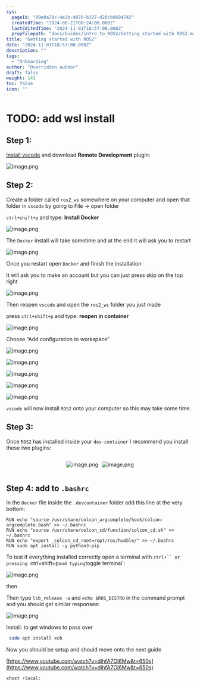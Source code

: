 ```yaml
---
sys:
  pageId: "89e0a78c-4e2b-4070-b327-d28cb0694742"
  createdTime: "2024-08-21T00:24:00.000Z"
  lastEditedTime: "2024-11-01T18:57:00.000Z"
  propFilepath: "docs/Guides/intro_to_ROS2/Getting started with ROS2.md"
title: "Getting started with ROS2"
date: "2024-11-01T18:57:00.000Z"
description: ""
tags:
  - "Onboarding"
author: "Overridden author"
draft: false
weight: 141
toc: false
icon: ""
---
```


# TODO: add wsl install

## Step 1:

[Install vscode](https://code.visualstudio.com/download) and download **Remote Development** plugin:

![image.png](https://prod-files-secure.s3.us-west-2.amazonaws.com/d518164a-d88e-44d1-a4ee-3adb3bd8bce0/efb52993-1881-4a40-b95e-6f020334f022/image.png?X-Amz-Algorithm=AWS4-HMAC-SHA256&X-Amz-Content-Sha256=UNSIGNED-PAYLOAD&X-Amz-Credential=ASIAZI2LB4667U333VDC%2F20250210%2Fus-west-2%2Fs3%2Faws4_request&X-Amz-Date=20250210T210719Z&X-Amz-Expires=3600&X-Amz-Security-Token=IQoJb3JpZ2luX2VjEK3%2F%2F%2F%2F%2F%2F%2F%2F%2F%2FwEaCXVzLXdlc3QtMiJHMEUCIQDDxmwyRxCfHjyuYGa6s5qmw2cTpF5K5qXt4sjb9%2B2l5wIgD06f8LqAvE%2Blg23MfoYkfskGxzqiJflBJC74dPzVVk4qiAQIxv%2F%2F%2F%2F%2F%2F%2F%2F%2F%2FARAAGgw2Mzc0MjMxODM4MDUiDJhqo0YdFppzCiAqGircA608XatpYIBO1jwu%2Fkrc79EaBk5JNm%2Bw4SvWF3XC9LRugw6r8BBIkpZ8xrHGrvqHpDigvSd2bdPgDRUoSkhpVSWWAGeCdSm0IXt%2Fzsl0nUKyLh8B0Ebl19DTNNSu6Egg0GYOkmOVE8MinWAcyo%2BXfQ2xVN38lXmbooSGuUYKNvsQZt%2FwkwoMfsdkHB1ixd2h3LWyCsMUplx19pNKbCyuMYBNuVCg6J%2FPX8%2FV9nHR0N0PhRikZ13EaJVQGKEV77Kjes6UA3zcCyGzjCG6qYt84ut4002auxM1bNAKWV5OBvjFBIJUCnG3d%2FWGM%2FCzYLElxgZXpd4uOsMiqHf9hwiaz9OtIRpbogrv%2Bq1SqHXVs9JykQbCnapt7YCiYk4bKe6cKQ5M4fRzfuoL2M5O7Pwzahce2ShWZhTp%2FBMw%2BxdYyEa8Mq9Ylt2FFRgIcOh%2BWX9FC57cEdob8QC1cRlPAW4yqxH8IKqTL9vWDIzi4OVNanoD37j2Y%2BvQ3HGw4OISo4z3lYJCA4tHDn2XS6u3K1JINvQiMSiXAJDAg%2FLlgYy9DWPyIyQV9Pl7vCy8XMqZ4l%2FobaM5pc%2FkEXA4Y612bDXzC44b1Ip%2FyNj49%2FCXIYF0nj37WufRFYV%2FVYwZ5quyMJ%2FNqb0GOqUBKuFK%2BVXxBteu3p7dK3HIDcUH7eOpNPj8m0HF%2BtSEuZVNMxetiPG1oY4bUz4yO20IQyZqNycP5iWSZd8hFKweX%2FqgNwJLu7iX2m043nKlXOg%2BubAX49DXPV79mnsQ%2FxwVM%2BamJFvpxurph%2Fuf6UuFmSaPZ%2FFcQIkGujPE110UjNjPe3qq5WYeNs8sHh0QuM%2FPxjmGqYdRo8pRV2XMWkKulTFIPAun&X-Amz-Signature=9184ec828378bc75b8ee9aca5a7172b09397fa9755743d13abdb309192937b54&X-Amz-SignedHeaders=host&x-id=GetObject)

## Step 2:

Create a folder called `ros2_ws` somewhere on your computer and open that folder in `vscode` by going to File → open folder 

`ctrl+shift+p` and type: **Install Docker**

![image.png](https://prod-files-secure.s3.us-west-2.amazonaws.com/d518164a-d88e-44d1-a4ee-3adb3bd8bce0/2269dc0e-1cd5-47ff-bceb-c04ad9b2eab0/image.png?X-Amz-Algorithm=AWS4-HMAC-SHA256&X-Amz-Content-Sha256=UNSIGNED-PAYLOAD&X-Amz-Credential=ASIAZI2LB4667U333VDC%2F20250210%2Fus-west-2%2Fs3%2Faws4_request&X-Amz-Date=20250210T210719Z&X-Amz-Expires=3600&X-Amz-Security-Token=IQoJb3JpZ2luX2VjEK3%2F%2F%2F%2F%2F%2F%2F%2F%2F%2FwEaCXVzLXdlc3QtMiJHMEUCIQDDxmwyRxCfHjyuYGa6s5qmw2cTpF5K5qXt4sjb9%2B2l5wIgD06f8LqAvE%2Blg23MfoYkfskGxzqiJflBJC74dPzVVk4qiAQIxv%2F%2F%2F%2F%2F%2F%2F%2F%2F%2FARAAGgw2Mzc0MjMxODM4MDUiDJhqo0YdFppzCiAqGircA608XatpYIBO1jwu%2Fkrc79EaBk5JNm%2Bw4SvWF3XC9LRugw6r8BBIkpZ8xrHGrvqHpDigvSd2bdPgDRUoSkhpVSWWAGeCdSm0IXt%2Fzsl0nUKyLh8B0Ebl19DTNNSu6Egg0GYOkmOVE8MinWAcyo%2BXfQ2xVN38lXmbooSGuUYKNvsQZt%2FwkwoMfsdkHB1ixd2h3LWyCsMUplx19pNKbCyuMYBNuVCg6J%2FPX8%2FV9nHR0N0PhRikZ13EaJVQGKEV77Kjes6UA3zcCyGzjCG6qYt84ut4002auxM1bNAKWV5OBvjFBIJUCnG3d%2FWGM%2FCzYLElxgZXpd4uOsMiqHf9hwiaz9OtIRpbogrv%2Bq1SqHXVs9JykQbCnapt7YCiYk4bKe6cKQ5M4fRzfuoL2M5O7Pwzahce2ShWZhTp%2FBMw%2BxdYyEa8Mq9Ylt2FFRgIcOh%2BWX9FC57cEdob8QC1cRlPAW4yqxH8IKqTL9vWDIzi4OVNanoD37j2Y%2BvQ3HGw4OISo4z3lYJCA4tHDn2XS6u3K1JINvQiMSiXAJDAg%2FLlgYy9DWPyIyQV9Pl7vCy8XMqZ4l%2FobaM5pc%2FkEXA4Y612bDXzC44b1Ip%2FyNj49%2FCXIYF0nj37WufRFYV%2FVYwZ5quyMJ%2FNqb0GOqUBKuFK%2BVXxBteu3p7dK3HIDcUH7eOpNPj8m0HF%2BtSEuZVNMxetiPG1oY4bUz4yO20IQyZqNycP5iWSZd8hFKweX%2FqgNwJLu7iX2m043nKlXOg%2BubAX49DXPV79mnsQ%2FxwVM%2BamJFvpxurph%2Fuf6UuFmSaPZ%2FFcQIkGujPE110UjNjPe3qq5WYeNs8sHh0QuM%2FPxjmGqYdRo8pRV2XMWkKulTFIPAun&X-Amz-Signature=3b2146f4d95ff3c2fee95998f951eb46afb1684c26781cf697289af159786bb9&X-Amz-SignedHeaders=host&x-id=GetObject)

The `Docker` install will take sometime and at the end it will ask you to restart

![image.png](https://prod-files-secure.s3.us-west-2.amazonaws.com/d518164a-d88e-44d1-a4ee-3adb3bd8bce0/ed233f78-be33-4b1f-b89c-9c346c0e961e/image.png?X-Amz-Algorithm=AWS4-HMAC-SHA256&X-Amz-Content-Sha256=UNSIGNED-PAYLOAD&X-Amz-Credential=ASIAZI2LB4667U333VDC%2F20250210%2Fus-west-2%2Fs3%2Faws4_request&X-Amz-Date=20250210T210719Z&X-Amz-Expires=3600&X-Amz-Security-Token=IQoJb3JpZ2luX2VjEK3%2F%2F%2F%2F%2F%2F%2F%2F%2F%2FwEaCXVzLXdlc3QtMiJHMEUCIQDDxmwyRxCfHjyuYGa6s5qmw2cTpF5K5qXt4sjb9%2B2l5wIgD06f8LqAvE%2Blg23MfoYkfskGxzqiJflBJC74dPzVVk4qiAQIxv%2F%2F%2F%2F%2F%2F%2F%2F%2F%2FARAAGgw2Mzc0MjMxODM4MDUiDJhqo0YdFppzCiAqGircA608XatpYIBO1jwu%2Fkrc79EaBk5JNm%2Bw4SvWF3XC9LRugw6r8BBIkpZ8xrHGrvqHpDigvSd2bdPgDRUoSkhpVSWWAGeCdSm0IXt%2Fzsl0nUKyLh8B0Ebl19DTNNSu6Egg0GYOkmOVE8MinWAcyo%2BXfQ2xVN38lXmbooSGuUYKNvsQZt%2FwkwoMfsdkHB1ixd2h3LWyCsMUplx19pNKbCyuMYBNuVCg6J%2FPX8%2FV9nHR0N0PhRikZ13EaJVQGKEV77Kjes6UA3zcCyGzjCG6qYt84ut4002auxM1bNAKWV5OBvjFBIJUCnG3d%2FWGM%2FCzYLElxgZXpd4uOsMiqHf9hwiaz9OtIRpbogrv%2Bq1SqHXVs9JykQbCnapt7YCiYk4bKe6cKQ5M4fRzfuoL2M5O7Pwzahce2ShWZhTp%2FBMw%2BxdYyEa8Mq9Ylt2FFRgIcOh%2BWX9FC57cEdob8QC1cRlPAW4yqxH8IKqTL9vWDIzi4OVNanoD37j2Y%2BvQ3HGw4OISo4z3lYJCA4tHDn2XS6u3K1JINvQiMSiXAJDAg%2FLlgYy9DWPyIyQV9Pl7vCy8XMqZ4l%2FobaM5pc%2FkEXA4Y612bDXzC44b1Ip%2FyNj49%2FCXIYF0nj37WufRFYV%2FVYwZ5quyMJ%2FNqb0GOqUBKuFK%2BVXxBteu3p7dK3HIDcUH7eOpNPj8m0HF%2BtSEuZVNMxetiPG1oY4bUz4yO20IQyZqNycP5iWSZd8hFKweX%2FqgNwJLu7iX2m043nKlXOg%2BubAX49DXPV79mnsQ%2FxwVM%2BamJFvpxurph%2Fuf6UuFmSaPZ%2FFcQIkGujPE110UjNjPe3qq5WYeNs8sHh0QuM%2FPxjmGqYdRo8pRV2XMWkKulTFIPAun&X-Amz-Signature=ccd14924f784ed13ef4638f7b9163c73c19fba743612d8a8c725c6665916030b&X-Amz-SignedHeaders=host&x-id=GetObject)

Once you restart open `Docker` and finish the installation

It will ask you to make an account but you can just press skip on the top right

![image.png](https://prod-files-secure.s3.us-west-2.amazonaws.com/d518164a-d88e-44d1-a4ee-3adb3bd8bce0/21010ad9-1659-4fd9-9f59-9932a09b2a3d/image.png?X-Amz-Algorithm=AWS4-HMAC-SHA256&X-Amz-Content-Sha256=UNSIGNED-PAYLOAD&X-Amz-Credential=ASIAZI2LB4667U333VDC%2F20250210%2Fus-west-2%2Fs3%2Faws4_request&X-Amz-Date=20250210T210719Z&X-Amz-Expires=3600&X-Amz-Security-Token=IQoJb3JpZ2luX2VjEK3%2F%2F%2F%2F%2F%2F%2F%2F%2F%2FwEaCXVzLXdlc3QtMiJHMEUCIQDDxmwyRxCfHjyuYGa6s5qmw2cTpF5K5qXt4sjb9%2B2l5wIgD06f8LqAvE%2Blg23MfoYkfskGxzqiJflBJC74dPzVVk4qiAQIxv%2F%2F%2F%2F%2F%2F%2F%2F%2F%2FARAAGgw2Mzc0MjMxODM4MDUiDJhqo0YdFppzCiAqGircA608XatpYIBO1jwu%2Fkrc79EaBk5JNm%2Bw4SvWF3XC9LRugw6r8BBIkpZ8xrHGrvqHpDigvSd2bdPgDRUoSkhpVSWWAGeCdSm0IXt%2Fzsl0nUKyLh8B0Ebl19DTNNSu6Egg0GYOkmOVE8MinWAcyo%2BXfQ2xVN38lXmbooSGuUYKNvsQZt%2FwkwoMfsdkHB1ixd2h3LWyCsMUplx19pNKbCyuMYBNuVCg6J%2FPX8%2FV9nHR0N0PhRikZ13EaJVQGKEV77Kjes6UA3zcCyGzjCG6qYt84ut4002auxM1bNAKWV5OBvjFBIJUCnG3d%2FWGM%2FCzYLElxgZXpd4uOsMiqHf9hwiaz9OtIRpbogrv%2Bq1SqHXVs9JykQbCnapt7YCiYk4bKe6cKQ5M4fRzfuoL2M5O7Pwzahce2ShWZhTp%2FBMw%2BxdYyEa8Mq9Ylt2FFRgIcOh%2BWX9FC57cEdob8QC1cRlPAW4yqxH8IKqTL9vWDIzi4OVNanoD37j2Y%2BvQ3HGw4OISo4z3lYJCA4tHDn2XS6u3K1JINvQiMSiXAJDAg%2FLlgYy9DWPyIyQV9Pl7vCy8XMqZ4l%2FobaM5pc%2FkEXA4Y612bDXzC44b1Ip%2FyNj49%2FCXIYF0nj37WufRFYV%2FVYwZ5quyMJ%2FNqb0GOqUBKuFK%2BVXxBteu3p7dK3HIDcUH7eOpNPj8m0HF%2BtSEuZVNMxetiPG1oY4bUz4yO20IQyZqNycP5iWSZd8hFKweX%2FqgNwJLu7iX2m043nKlXOg%2BubAX49DXPV79mnsQ%2FxwVM%2BamJFvpxurph%2Fuf6UuFmSaPZ%2FFcQIkGujPE110UjNjPe3qq5WYeNs8sHh0QuM%2FPxjmGqYdRo8pRV2XMWkKulTFIPAun&X-Amz-Signature=743cd98844e17c7a330efe490349fea38d8440ad8824a79b2952f1fcead8f5f7&X-Amz-SignedHeaders=host&x-id=GetObject)

Then reopen `vscode` and open the `ros2_ws` folder you just made

press `ctrl+shift+p` and type: **reopen in container**

![image.png](https://prod-files-secure.s3.us-west-2.amazonaws.com/d518164a-d88e-44d1-a4ee-3adb3bd8bce0/4e93b8c2-41ad-488c-8095-c74205196118/image.png?X-Amz-Algorithm=AWS4-HMAC-SHA256&X-Amz-Content-Sha256=UNSIGNED-PAYLOAD&X-Amz-Credential=ASIAZI2LB4667U333VDC%2F20250210%2Fus-west-2%2Fs3%2Faws4_request&X-Amz-Date=20250210T210719Z&X-Amz-Expires=3600&X-Amz-Security-Token=IQoJb3JpZ2luX2VjEK3%2F%2F%2F%2F%2F%2F%2F%2F%2F%2FwEaCXVzLXdlc3QtMiJHMEUCIQDDxmwyRxCfHjyuYGa6s5qmw2cTpF5K5qXt4sjb9%2B2l5wIgD06f8LqAvE%2Blg23MfoYkfskGxzqiJflBJC74dPzVVk4qiAQIxv%2F%2F%2F%2F%2F%2F%2F%2F%2F%2FARAAGgw2Mzc0MjMxODM4MDUiDJhqo0YdFppzCiAqGircA608XatpYIBO1jwu%2Fkrc79EaBk5JNm%2Bw4SvWF3XC9LRugw6r8BBIkpZ8xrHGrvqHpDigvSd2bdPgDRUoSkhpVSWWAGeCdSm0IXt%2Fzsl0nUKyLh8B0Ebl19DTNNSu6Egg0GYOkmOVE8MinWAcyo%2BXfQ2xVN38lXmbooSGuUYKNvsQZt%2FwkwoMfsdkHB1ixd2h3LWyCsMUplx19pNKbCyuMYBNuVCg6J%2FPX8%2FV9nHR0N0PhRikZ13EaJVQGKEV77Kjes6UA3zcCyGzjCG6qYt84ut4002auxM1bNAKWV5OBvjFBIJUCnG3d%2FWGM%2FCzYLElxgZXpd4uOsMiqHf9hwiaz9OtIRpbogrv%2Bq1SqHXVs9JykQbCnapt7YCiYk4bKe6cKQ5M4fRzfuoL2M5O7Pwzahce2ShWZhTp%2FBMw%2BxdYyEa8Mq9Ylt2FFRgIcOh%2BWX9FC57cEdob8QC1cRlPAW4yqxH8IKqTL9vWDIzi4OVNanoD37j2Y%2BvQ3HGw4OISo4z3lYJCA4tHDn2XS6u3K1JINvQiMSiXAJDAg%2FLlgYy9DWPyIyQV9Pl7vCy8XMqZ4l%2FobaM5pc%2FkEXA4Y612bDXzC44b1Ip%2FyNj49%2FCXIYF0nj37WufRFYV%2FVYwZ5quyMJ%2FNqb0GOqUBKuFK%2BVXxBteu3p7dK3HIDcUH7eOpNPj8m0HF%2BtSEuZVNMxetiPG1oY4bUz4yO20IQyZqNycP5iWSZd8hFKweX%2FqgNwJLu7iX2m043nKlXOg%2BubAX49DXPV79mnsQ%2FxwVM%2BamJFvpxurph%2Fuf6UuFmSaPZ%2FFcQIkGujPE110UjNjPe3qq5WYeNs8sHh0QuM%2FPxjmGqYdRo8pRV2XMWkKulTFIPAun&X-Amz-Signature=f90cca500edf77fe7fa0888c85de5ac0fe078941e32c7fbc71afaa1b20f9db29&X-Amz-SignedHeaders=host&x-id=GetObject)

Choose “Add configuration to workspace”

![image.png](https://prod-files-secure.s3.us-west-2.amazonaws.com/d518164a-d88e-44d1-a4ee-3adb3bd8bce0/9560b282-5060-4989-ba37-97e7b2c22476/image.png?X-Amz-Algorithm=AWS4-HMAC-SHA256&X-Amz-Content-Sha256=UNSIGNED-PAYLOAD&X-Amz-Credential=ASIAZI2LB4667U333VDC%2F20250210%2Fus-west-2%2Fs3%2Faws4_request&X-Amz-Date=20250210T210719Z&X-Amz-Expires=3600&X-Amz-Security-Token=IQoJb3JpZ2luX2VjEK3%2F%2F%2F%2F%2F%2F%2F%2F%2F%2FwEaCXVzLXdlc3QtMiJHMEUCIQDDxmwyRxCfHjyuYGa6s5qmw2cTpF5K5qXt4sjb9%2B2l5wIgD06f8LqAvE%2Blg23MfoYkfskGxzqiJflBJC74dPzVVk4qiAQIxv%2F%2F%2F%2F%2F%2F%2F%2F%2F%2FARAAGgw2Mzc0MjMxODM4MDUiDJhqo0YdFppzCiAqGircA608XatpYIBO1jwu%2Fkrc79EaBk5JNm%2Bw4SvWF3XC9LRugw6r8BBIkpZ8xrHGrvqHpDigvSd2bdPgDRUoSkhpVSWWAGeCdSm0IXt%2Fzsl0nUKyLh8B0Ebl19DTNNSu6Egg0GYOkmOVE8MinWAcyo%2BXfQ2xVN38lXmbooSGuUYKNvsQZt%2FwkwoMfsdkHB1ixd2h3LWyCsMUplx19pNKbCyuMYBNuVCg6J%2FPX8%2FV9nHR0N0PhRikZ13EaJVQGKEV77Kjes6UA3zcCyGzjCG6qYt84ut4002auxM1bNAKWV5OBvjFBIJUCnG3d%2FWGM%2FCzYLElxgZXpd4uOsMiqHf9hwiaz9OtIRpbogrv%2Bq1SqHXVs9JykQbCnapt7YCiYk4bKe6cKQ5M4fRzfuoL2M5O7Pwzahce2ShWZhTp%2FBMw%2BxdYyEa8Mq9Ylt2FFRgIcOh%2BWX9FC57cEdob8QC1cRlPAW4yqxH8IKqTL9vWDIzi4OVNanoD37j2Y%2BvQ3HGw4OISo4z3lYJCA4tHDn2XS6u3K1JINvQiMSiXAJDAg%2FLlgYy9DWPyIyQV9Pl7vCy8XMqZ4l%2FobaM5pc%2FkEXA4Y612bDXzC44b1Ip%2FyNj49%2FCXIYF0nj37WufRFYV%2FVYwZ5quyMJ%2FNqb0GOqUBKuFK%2BVXxBteu3p7dK3HIDcUH7eOpNPj8m0HF%2BtSEuZVNMxetiPG1oY4bUz4yO20IQyZqNycP5iWSZd8hFKweX%2FqgNwJLu7iX2m043nKlXOg%2BubAX49DXPV79mnsQ%2FxwVM%2BamJFvpxurph%2Fuf6UuFmSaPZ%2FFcQIkGujPE110UjNjPe3qq5WYeNs8sHh0QuM%2FPxjmGqYdRo8pRV2XMWkKulTFIPAun&X-Amz-Signature=d74452a0310cc4b42cb36efc3e3d511a9a3646262025a59eba556d3eb4609d5b&X-Amz-SignedHeaders=host&x-id=GetObject)

![image.png](https://prod-files-secure.s3.us-west-2.amazonaws.com/d518164a-d88e-44d1-a4ee-3adb3bd8bce0/2ee63f81-886b-48e8-a553-dc6e5eac99e4/image.png?X-Amz-Algorithm=AWS4-HMAC-SHA256&X-Amz-Content-Sha256=UNSIGNED-PAYLOAD&X-Amz-Credential=ASIAZI2LB4667U333VDC%2F20250210%2Fus-west-2%2Fs3%2Faws4_request&X-Amz-Date=20250210T210719Z&X-Amz-Expires=3600&X-Amz-Security-Token=IQoJb3JpZ2luX2VjEK3%2F%2F%2F%2F%2F%2F%2F%2F%2F%2FwEaCXVzLXdlc3QtMiJHMEUCIQDDxmwyRxCfHjyuYGa6s5qmw2cTpF5K5qXt4sjb9%2B2l5wIgD06f8LqAvE%2Blg23MfoYkfskGxzqiJflBJC74dPzVVk4qiAQIxv%2F%2F%2F%2F%2F%2F%2F%2F%2F%2FARAAGgw2Mzc0MjMxODM4MDUiDJhqo0YdFppzCiAqGircA608XatpYIBO1jwu%2Fkrc79EaBk5JNm%2Bw4SvWF3XC9LRugw6r8BBIkpZ8xrHGrvqHpDigvSd2bdPgDRUoSkhpVSWWAGeCdSm0IXt%2Fzsl0nUKyLh8B0Ebl19DTNNSu6Egg0GYOkmOVE8MinWAcyo%2BXfQ2xVN38lXmbooSGuUYKNvsQZt%2FwkwoMfsdkHB1ixd2h3LWyCsMUplx19pNKbCyuMYBNuVCg6J%2FPX8%2FV9nHR0N0PhRikZ13EaJVQGKEV77Kjes6UA3zcCyGzjCG6qYt84ut4002auxM1bNAKWV5OBvjFBIJUCnG3d%2FWGM%2FCzYLElxgZXpd4uOsMiqHf9hwiaz9OtIRpbogrv%2Bq1SqHXVs9JykQbCnapt7YCiYk4bKe6cKQ5M4fRzfuoL2M5O7Pwzahce2ShWZhTp%2FBMw%2BxdYyEa8Mq9Ylt2FFRgIcOh%2BWX9FC57cEdob8QC1cRlPAW4yqxH8IKqTL9vWDIzi4OVNanoD37j2Y%2BvQ3HGw4OISo4z3lYJCA4tHDn2XS6u3K1JINvQiMSiXAJDAg%2FLlgYy9DWPyIyQV9Pl7vCy8XMqZ4l%2FobaM5pc%2FkEXA4Y612bDXzC44b1Ip%2FyNj49%2FCXIYF0nj37WufRFYV%2FVYwZ5quyMJ%2FNqb0GOqUBKuFK%2BVXxBteu3p7dK3HIDcUH7eOpNPj8m0HF%2BtSEuZVNMxetiPG1oY4bUz4yO20IQyZqNycP5iWSZd8hFKweX%2FqgNwJLu7iX2m043nKlXOg%2BubAX49DXPV79mnsQ%2FxwVM%2BamJFvpxurph%2Fuf6UuFmSaPZ%2FFcQIkGujPE110UjNjPe3qq5WYeNs8sHh0QuM%2FPxjmGqYdRo8pRV2XMWkKulTFIPAun&X-Amz-Signature=df5a8048e5a104e67940ae72fbc2fe4098880f6c0b5293d6cddbe6d79abf3b90&X-Amz-SignedHeaders=host&x-id=GetObject)

![image.png](https://prod-files-secure.s3.us-west-2.amazonaws.com/d518164a-d88e-44d1-a4ee-3adb3bd8bce0/ae1580b2-b048-407e-aed9-b584224a7a04/image.png?X-Amz-Algorithm=AWS4-HMAC-SHA256&X-Amz-Content-Sha256=UNSIGNED-PAYLOAD&X-Amz-Credential=ASIAZI2LB4667U333VDC%2F20250210%2Fus-west-2%2Fs3%2Faws4_request&X-Amz-Date=20250210T210719Z&X-Amz-Expires=3600&X-Amz-Security-Token=IQoJb3JpZ2luX2VjEK3%2F%2F%2F%2F%2F%2F%2F%2F%2F%2FwEaCXVzLXdlc3QtMiJHMEUCIQDDxmwyRxCfHjyuYGa6s5qmw2cTpF5K5qXt4sjb9%2B2l5wIgD06f8LqAvE%2Blg23MfoYkfskGxzqiJflBJC74dPzVVk4qiAQIxv%2F%2F%2F%2F%2F%2F%2F%2F%2F%2FARAAGgw2Mzc0MjMxODM4MDUiDJhqo0YdFppzCiAqGircA608XatpYIBO1jwu%2Fkrc79EaBk5JNm%2Bw4SvWF3XC9LRugw6r8BBIkpZ8xrHGrvqHpDigvSd2bdPgDRUoSkhpVSWWAGeCdSm0IXt%2Fzsl0nUKyLh8B0Ebl19DTNNSu6Egg0GYOkmOVE8MinWAcyo%2BXfQ2xVN38lXmbooSGuUYKNvsQZt%2FwkwoMfsdkHB1ixd2h3LWyCsMUplx19pNKbCyuMYBNuVCg6J%2FPX8%2FV9nHR0N0PhRikZ13EaJVQGKEV77Kjes6UA3zcCyGzjCG6qYt84ut4002auxM1bNAKWV5OBvjFBIJUCnG3d%2FWGM%2FCzYLElxgZXpd4uOsMiqHf9hwiaz9OtIRpbogrv%2Bq1SqHXVs9JykQbCnapt7YCiYk4bKe6cKQ5M4fRzfuoL2M5O7Pwzahce2ShWZhTp%2FBMw%2BxdYyEa8Mq9Ylt2FFRgIcOh%2BWX9FC57cEdob8QC1cRlPAW4yqxH8IKqTL9vWDIzi4OVNanoD37j2Y%2BvQ3HGw4OISo4z3lYJCA4tHDn2XS6u3K1JINvQiMSiXAJDAg%2FLlgYy9DWPyIyQV9Pl7vCy8XMqZ4l%2FobaM5pc%2FkEXA4Y612bDXzC44b1Ip%2FyNj49%2FCXIYF0nj37WufRFYV%2FVYwZ5quyMJ%2FNqb0GOqUBKuFK%2BVXxBteu3p7dK3HIDcUH7eOpNPj8m0HF%2BtSEuZVNMxetiPG1oY4bUz4yO20IQyZqNycP5iWSZd8hFKweX%2FqgNwJLu7iX2m043nKlXOg%2BubAX49DXPV79mnsQ%2FxwVM%2BamJFvpxurph%2Fuf6UuFmSaPZ%2FFcQIkGujPE110UjNjPe3qq5WYeNs8sHh0QuM%2FPxjmGqYdRo8pRV2XMWkKulTFIPAun&X-Amz-Signature=b082edb29cb5debfa2b68da96a150e75fa995ec953d25f3653dc0ade5630c129&X-Amz-SignedHeaders=host&x-id=GetObject)

![image.png](https://prod-files-secure.s3.us-west-2.amazonaws.com/d518164a-d88e-44d1-a4ee-3adb3bd8bce0/53255b28-f75e-430f-b9e3-c0ac8577e42b/image.png?X-Amz-Algorithm=AWS4-HMAC-SHA256&X-Amz-Content-Sha256=UNSIGNED-PAYLOAD&X-Amz-Credential=ASIAZI2LB4667U333VDC%2F20250210%2Fus-west-2%2Fs3%2Faws4_request&X-Amz-Date=20250210T210719Z&X-Amz-Expires=3600&X-Amz-Security-Token=IQoJb3JpZ2luX2VjEK3%2F%2F%2F%2F%2F%2F%2F%2F%2F%2FwEaCXVzLXdlc3QtMiJHMEUCIQDDxmwyRxCfHjyuYGa6s5qmw2cTpF5K5qXt4sjb9%2B2l5wIgD06f8LqAvE%2Blg23MfoYkfskGxzqiJflBJC74dPzVVk4qiAQIxv%2F%2F%2F%2F%2F%2F%2F%2F%2F%2FARAAGgw2Mzc0MjMxODM4MDUiDJhqo0YdFppzCiAqGircA608XatpYIBO1jwu%2Fkrc79EaBk5JNm%2Bw4SvWF3XC9LRugw6r8BBIkpZ8xrHGrvqHpDigvSd2bdPgDRUoSkhpVSWWAGeCdSm0IXt%2Fzsl0nUKyLh8B0Ebl19DTNNSu6Egg0GYOkmOVE8MinWAcyo%2BXfQ2xVN38lXmbooSGuUYKNvsQZt%2FwkwoMfsdkHB1ixd2h3LWyCsMUplx19pNKbCyuMYBNuVCg6J%2FPX8%2FV9nHR0N0PhRikZ13EaJVQGKEV77Kjes6UA3zcCyGzjCG6qYt84ut4002auxM1bNAKWV5OBvjFBIJUCnG3d%2FWGM%2FCzYLElxgZXpd4uOsMiqHf9hwiaz9OtIRpbogrv%2Bq1SqHXVs9JykQbCnapt7YCiYk4bKe6cKQ5M4fRzfuoL2M5O7Pwzahce2ShWZhTp%2FBMw%2BxdYyEa8Mq9Ylt2FFRgIcOh%2BWX9FC57cEdob8QC1cRlPAW4yqxH8IKqTL9vWDIzi4OVNanoD37j2Y%2BvQ3HGw4OISo4z3lYJCA4tHDn2XS6u3K1JINvQiMSiXAJDAg%2FLlgYy9DWPyIyQV9Pl7vCy8XMqZ4l%2FobaM5pc%2FkEXA4Y612bDXzC44b1Ip%2FyNj49%2FCXIYF0nj37WufRFYV%2FVYwZ5quyMJ%2FNqb0GOqUBKuFK%2BVXxBteu3p7dK3HIDcUH7eOpNPj8m0HF%2BtSEuZVNMxetiPG1oY4bUz4yO20IQyZqNycP5iWSZd8hFKweX%2FqgNwJLu7iX2m043nKlXOg%2BubAX49DXPV79mnsQ%2FxwVM%2BamJFvpxurph%2Fuf6UuFmSaPZ%2FFcQIkGujPE110UjNjPe3qq5WYeNs8sHh0QuM%2FPxjmGqYdRo8pRV2XMWkKulTFIPAun&X-Amz-Signature=4ddd4dc4eb4fb296894fc318719a4927cb13be2f868ade81d4c324b5e822b222&X-Amz-SignedHeaders=host&x-id=GetObject)

![image.png](https://prod-files-secure.s3.us-west-2.amazonaws.com/d518164a-d88e-44d1-a4ee-3adb3bd8bce0/7c562767-5af9-4ffb-97d1-327bcdf4ee00/image.png?X-Amz-Algorithm=AWS4-HMAC-SHA256&X-Amz-Content-Sha256=UNSIGNED-PAYLOAD&X-Amz-Credential=ASIAZI2LB4667U333VDC%2F20250210%2Fus-west-2%2Fs3%2Faws4_request&X-Amz-Date=20250210T210719Z&X-Amz-Expires=3600&X-Amz-Security-Token=IQoJb3JpZ2luX2VjEK3%2F%2F%2F%2F%2F%2F%2F%2F%2F%2FwEaCXVzLXdlc3QtMiJHMEUCIQDDxmwyRxCfHjyuYGa6s5qmw2cTpF5K5qXt4sjb9%2B2l5wIgD06f8LqAvE%2Blg23MfoYkfskGxzqiJflBJC74dPzVVk4qiAQIxv%2F%2F%2F%2F%2F%2F%2F%2F%2F%2FARAAGgw2Mzc0MjMxODM4MDUiDJhqo0YdFppzCiAqGircA608XatpYIBO1jwu%2Fkrc79EaBk5JNm%2Bw4SvWF3XC9LRugw6r8BBIkpZ8xrHGrvqHpDigvSd2bdPgDRUoSkhpVSWWAGeCdSm0IXt%2Fzsl0nUKyLh8B0Ebl19DTNNSu6Egg0GYOkmOVE8MinWAcyo%2BXfQ2xVN38lXmbooSGuUYKNvsQZt%2FwkwoMfsdkHB1ixd2h3LWyCsMUplx19pNKbCyuMYBNuVCg6J%2FPX8%2FV9nHR0N0PhRikZ13EaJVQGKEV77Kjes6UA3zcCyGzjCG6qYt84ut4002auxM1bNAKWV5OBvjFBIJUCnG3d%2FWGM%2FCzYLElxgZXpd4uOsMiqHf9hwiaz9OtIRpbogrv%2Bq1SqHXVs9JykQbCnapt7YCiYk4bKe6cKQ5M4fRzfuoL2M5O7Pwzahce2ShWZhTp%2FBMw%2BxdYyEa8Mq9Ylt2FFRgIcOh%2BWX9FC57cEdob8QC1cRlPAW4yqxH8IKqTL9vWDIzi4OVNanoD37j2Y%2BvQ3HGw4OISo4z3lYJCA4tHDn2XS6u3K1JINvQiMSiXAJDAg%2FLlgYy9DWPyIyQV9Pl7vCy8XMqZ4l%2FobaM5pc%2FkEXA4Y612bDXzC44b1Ip%2FyNj49%2FCXIYF0nj37WufRFYV%2FVYwZ5quyMJ%2FNqb0GOqUBKuFK%2BVXxBteu3p7dK3HIDcUH7eOpNPj8m0HF%2BtSEuZVNMxetiPG1oY4bUz4yO20IQyZqNycP5iWSZd8hFKweX%2FqgNwJLu7iX2m043nKlXOg%2BubAX49DXPV79mnsQ%2FxwVM%2BamJFvpxurph%2Fuf6UuFmSaPZ%2FFcQIkGujPE110UjNjPe3qq5WYeNs8sHh0QuM%2FPxjmGqYdRo8pRV2XMWkKulTFIPAun&X-Amz-Signature=f5f02e7ded9981099a1d8ab2b578cca2ca4945004bf507fa2eacf16a5a05c8bf&X-Amz-SignedHeaders=host&x-id=GetObject)

`vscode` will now install `ROS2` onto your computer so this may take some time.

## Step 3:

Once `ROS2` has installed inside your `dev-container` I recommend you install these two plugins:

<div style="display: flex;flex-direction: row; column-gap:10px; max-width: 630px;justify-content: center;">
<div>

![image.png](https://prod-files-secure.s3.us-west-2.amazonaws.com/d518164a-d88e-44d1-a4ee-3adb3bd8bce0/3fc3d550-5a54-4ba1-ba6b-faa01cdb7369/image.png?X-Amz-Algorithm=AWS4-HMAC-SHA256&X-Amz-Content-Sha256=UNSIGNED-PAYLOAD&X-Amz-Credential=ASIAZI2LB466WTAVNLNO%2F20250210%2Fus-west-2%2Fs3%2Faws4_request&X-Amz-Date=20250210T210723Z&X-Amz-Expires=3600&X-Amz-Security-Token=IQoJb3JpZ2luX2VjEK3%2F%2F%2F%2F%2F%2F%2F%2F%2F%2FwEaCXVzLXdlc3QtMiJHMEUCIHEcehHzAfuqwTnmGEiq7Erq4Nl8k6Z7ll933MJagNXjAiEAw5Nhl5LUkNFpYNeasDAA%2FSECeXCt%2BURa%2Fp0M8pb4nFoqiAQIxv%2F%2F%2F%2F%2F%2F%2F%2F%2F%2FARAAGgw2Mzc0MjMxODM4MDUiDHBcMLzDs22NNVyIgSrcA4q6S%2B22hdHc1Bm8sNhA8KcDaf1VtnxZikB2OFmr4KtFJZdHlPVCBQIqzUaWT0oCJJySZwRIyt9LJy%2BSidozTD9V5Wn%2BOKHXwoNdjaznjJzfSdpY%2Bw01Cqt38xyFkUZn4fTEz6kMCvbEAmy2Pwxi2PgOeeu0rcHTrTURZ0cC58tetbEns0LJ77DJtPJnSlUuIk3TPyd93rfhSfSojL4oN8iiiQskAYcbpkALRbqXxKvqbFwON0%2F%2B9JVxuBY%2Bb29LQ64wZ87VSUQSrozwb9ssi5zBWjFGZzZXXNR3bOZ8GY33yn3aZNHHqt3d9h%2BUna0w70vGe3sl2gyhuawY6YUh17v5XTTOzXAQAexqOw%2BUpxDDCgXUavya6wWSeLpmUltk3c44Ge2ewv%2BAFEg5oGdnSdPwslqpsGIdaXNFpRKI8IgPHzqPvNCHX13WpFTFcJTpeB0uKnNbl%2B9J6q2euRvgN5s1rUj94GTRW%2FHgq2QChm5rJBwgpS8co7kw0F17ZCDw0l0n63CyuVEuZJC3eCoI3kRAPXFyyvKlzp0uflvPC2qw97nRh%2FH3Ey9chZz52FNHWJleSHTAAujMBIdovIsnyCRv44jq6zMf2GgyNYkkSM%2BL4F7TQE%2BNLcfPpQEsMPfMqb0GOqUBsuC1hHCua46ryUa5Wz7I1aVD4AQHj%2BTJLMq0O3%2BHvkP5y%2FfVw6ekd3tRu9wmbFwoBogDtvNWcGlcUaoZkmiCdKwefY6Mu1d0XC7WjOQnnQKZI%2FlaSHCu1Juoj4e0rFbFiOJTrf5b7B%2FDY2GGJbDndnmXFj4Dqq%2BZRo01UGZSqlTtnBkh6MHZXLF2Y%2BVFFIAcG4pzeKl4F42%2BiarTyka6GHUrPbpp&X-Amz-Signature=dc27860ed3615c78f96fcf1e36609391a9ec13b3aae194a3c87c3ec7e70d68d0&X-Amz-SignedHeaders=host&x-id=GetObject)

</div>
<div>

![image.png](https://prod-files-secure.s3.us-west-2.amazonaws.com/d518164a-d88e-44d1-a4ee-3adb3bd8bce0/d994cc66-13c2-4093-a5a3-f84cf4601a82/image.png?X-Amz-Algorithm=AWS4-HMAC-SHA256&X-Amz-Content-Sha256=UNSIGNED-PAYLOAD&X-Amz-Credential=ASIAZI2LB466Q5AZIUKH%2F20250210%2Fus-west-2%2Fs3%2Faws4_request&X-Amz-Date=20250210T210723Z&X-Amz-Expires=3600&X-Amz-Security-Token=IQoJb3JpZ2luX2VjEK3%2F%2F%2F%2F%2F%2F%2F%2F%2F%2FwEaCXVzLXdlc3QtMiJIMEYCIQDhCeMwYG8K8tiIyttEclAEUtedrbMXBxli%2F%2FPQp2%2BOVAIhAOPauOh%2BIdBoh5H%2BdE3038FKTTQTqLaDjPU%2FsOVO4cfMKogECMb%2F%2F%2F%2F%2F%2F%2F%2F%2F%2FwEQABoMNjM3NDIzMTgzODA1IgzH%2FtbLKIlLbb3C6UIq3AOhqbp75dwzmMZ7ssR3z1%2BrEjZEVCLug44wAi1KKLydpqLxHe2%2FNYHYR4T1FAGEW8nfphLfGfs8AKDteLjelSC7sWiwl4EO13vStIRKogP5lZGovabYhKOFEpo46N6grwnRiZ%2BkMnrpIBKArYguRwBRvtyGTiIZLaLHNZvX%2BTv6Jdki8VpbRvopI6Dz1pxv4%2BPG7E%2BbLa%2BFS6f%2FZrrP15BgxHxfIuptSruUXhWE4pme86IGGpWJ4DsbjpctX00AZWN%2BmjcpenRLe%2B83Q7cx7j6K2KU6mUigBPG%2B2GGhk0yY1Pwm24i0zngkcl%2B3L2ibsW7voJI64HbO1SSO07xfa0I8dGe9xxhO%2FjWiI277t3Mq7GIj2mqeyFKi8vxGolHu82gkhvQ9eBPc5w6CCGN32BeX98j8%2F0w%2FeIrrvg0jUN8G0xe6QF0yn4EkmfqGnuG1INuvQN3roJH3v%2BzzjORdad%2FLxu03A7nQ2oQR9xPN2ejwMbIZ1PfBhLY4qrwZ3q4Ir3nxoayv43VL0Wo5FQQjgWT%2B6M5vrqcwhkY%2B9%2B5rTWFGgmUu7cZCzDAsI9fR1rVN0EilL0ll52v816p5TViZoSP6Ybp%2Bpfr%2Fm3GtrEwzBHqvjC1e%2FGdr7PSajs59wjD4zam9BjqkAf3K6nVVcxoGJL3nvpgkPiMVPgQNQCgh%2BghAdactcVkBGd7GPbHEjZoBGcAoBwpzdUZFsWwycjt1Zagb6x%2BF42ghI5CfzRkNos0TDZywd0K4Kqo%2Fp%2Bpy16rob1fPGhDrCI8z2SAoChLqAN40WeHc05DECnW3ucADF%2FFyjn%2BTtXUqQfiLq0q9NAUE9bjwWEtl43A8QIvM3lCo8G0OtzlFax4kWupO&X-Amz-Signature=f767a7e06c3d643cf1ebbac91819d6dce4c506941f1b71b6b28dc6b67a1d0edf&X-Amz-SignedHeaders=host&x-id=GetObject)

</div>
</div>

## Step 4: add to `.bashrc`

In the `Docker` file inside the `.devcontainer` folder add this line at the very bottom: 

```docker
RUN echo "source /usr/share/colcon_argcomplete/hook/colcon-argcomplete.bash" >> ~/.bashrc
RUN echo "source /usr/share/colcon_cd/function/colcon_cd.sh" >> ~/.bashrc
RUN echo "export _colcon_cd_root=/opt/ros/humble/" >> ~/.bashrc
RUN sudo apt install -y python3-pip 
```

To test if everything installed correctly open a terminal with `ctrl+`` or pressing `ctrl+shift+p` and typing `toggle terminal`:

![image.png](https://prod-files-secure.s3.us-west-2.amazonaws.com/d518164a-d88e-44d1-a4ee-3adb3bd8bce0/6a4943d8-b04e-4c02-9a58-775f3384d1a5/image.png?X-Amz-Algorithm=AWS4-HMAC-SHA256&X-Amz-Content-Sha256=UNSIGNED-PAYLOAD&X-Amz-Credential=ASIAZI2LB4667U333VDC%2F20250210%2Fus-west-2%2Fs3%2Faws4_request&X-Amz-Date=20250210T210719Z&X-Amz-Expires=3600&X-Amz-Security-Token=IQoJb3JpZ2luX2VjEK3%2F%2F%2F%2F%2F%2F%2F%2F%2F%2FwEaCXVzLXdlc3QtMiJHMEUCIQDDxmwyRxCfHjyuYGa6s5qmw2cTpF5K5qXt4sjb9%2B2l5wIgD06f8LqAvE%2Blg23MfoYkfskGxzqiJflBJC74dPzVVk4qiAQIxv%2F%2F%2F%2F%2F%2F%2F%2F%2F%2FARAAGgw2Mzc0MjMxODM4MDUiDJhqo0YdFppzCiAqGircA608XatpYIBO1jwu%2Fkrc79EaBk5JNm%2Bw4SvWF3XC9LRugw6r8BBIkpZ8xrHGrvqHpDigvSd2bdPgDRUoSkhpVSWWAGeCdSm0IXt%2Fzsl0nUKyLh8B0Ebl19DTNNSu6Egg0GYOkmOVE8MinWAcyo%2BXfQ2xVN38lXmbooSGuUYKNvsQZt%2FwkwoMfsdkHB1ixd2h3LWyCsMUplx19pNKbCyuMYBNuVCg6J%2FPX8%2FV9nHR0N0PhRikZ13EaJVQGKEV77Kjes6UA3zcCyGzjCG6qYt84ut4002auxM1bNAKWV5OBvjFBIJUCnG3d%2FWGM%2FCzYLElxgZXpd4uOsMiqHf9hwiaz9OtIRpbogrv%2Bq1SqHXVs9JykQbCnapt7YCiYk4bKe6cKQ5M4fRzfuoL2M5O7Pwzahce2ShWZhTp%2FBMw%2BxdYyEa8Mq9Ylt2FFRgIcOh%2BWX9FC57cEdob8QC1cRlPAW4yqxH8IKqTL9vWDIzi4OVNanoD37j2Y%2BvQ3HGw4OISo4z3lYJCA4tHDn2XS6u3K1JINvQiMSiXAJDAg%2FLlgYy9DWPyIyQV9Pl7vCy8XMqZ4l%2FobaM5pc%2FkEXA4Y612bDXzC44b1Ip%2FyNj49%2FCXIYF0nj37WufRFYV%2FVYwZ5quyMJ%2FNqb0GOqUBKuFK%2BVXxBteu3p7dK3HIDcUH7eOpNPj8m0HF%2BtSEuZVNMxetiPG1oY4bUz4yO20IQyZqNycP5iWSZd8hFKweX%2FqgNwJLu7iX2m043nKlXOg%2BubAX49DXPV79mnsQ%2FxwVM%2BamJFvpxurph%2Fuf6UuFmSaPZ%2FFcQIkGujPE110UjNjPe3qq5WYeNs8sHh0QuM%2FPxjmGqYdRo8pRV2XMWkKulTFIPAun&X-Amz-Signature=1ec62bcae01c4a4a24e643b73f9a23d0edd8152a9b73640aeb72f5574f0ffbeb&X-Amz-SignedHeaders=host&x-id=GetObject)

then 

Then type `lsb_release -a` and `echo $ROS_DISTRO` in the command prompt and you should get similar responses:

![image.png](https://prod-files-secure.s3.us-west-2.amazonaws.com/d518164a-d88e-44d1-a4ee-3adb3bd8bce0/3e635dec-a805-4e85-8b9e-d000e5b71a4e/image.png?X-Amz-Algorithm=AWS4-HMAC-SHA256&X-Amz-Content-Sha256=UNSIGNED-PAYLOAD&X-Amz-Credential=ASIAZI2LB4667U333VDC%2F20250210%2Fus-west-2%2Fs3%2Faws4_request&X-Amz-Date=20250210T210719Z&X-Amz-Expires=3600&X-Amz-Security-Token=IQoJb3JpZ2luX2VjEK3%2F%2F%2F%2F%2F%2F%2F%2F%2F%2FwEaCXVzLXdlc3QtMiJHMEUCIQDDxmwyRxCfHjyuYGa6s5qmw2cTpF5K5qXt4sjb9%2B2l5wIgD06f8LqAvE%2Blg23MfoYkfskGxzqiJflBJC74dPzVVk4qiAQIxv%2F%2F%2F%2F%2F%2F%2F%2F%2F%2FARAAGgw2Mzc0MjMxODM4MDUiDJhqo0YdFppzCiAqGircA608XatpYIBO1jwu%2Fkrc79EaBk5JNm%2Bw4SvWF3XC9LRugw6r8BBIkpZ8xrHGrvqHpDigvSd2bdPgDRUoSkhpVSWWAGeCdSm0IXt%2Fzsl0nUKyLh8B0Ebl19DTNNSu6Egg0GYOkmOVE8MinWAcyo%2BXfQ2xVN38lXmbooSGuUYKNvsQZt%2FwkwoMfsdkHB1ixd2h3LWyCsMUplx19pNKbCyuMYBNuVCg6J%2FPX8%2FV9nHR0N0PhRikZ13EaJVQGKEV77Kjes6UA3zcCyGzjCG6qYt84ut4002auxM1bNAKWV5OBvjFBIJUCnG3d%2FWGM%2FCzYLElxgZXpd4uOsMiqHf9hwiaz9OtIRpbogrv%2Bq1SqHXVs9JykQbCnapt7YCiYk4bKe6cKQ5M4fRzfuoL2M5O7Pwzahce2ShWZhTp%2FBMw%2BxdYyEa8Mq9Ylt2FFRgIcOh%2BWX9FC57cEdob8QC1cRlPAW4yqxH8IKqTL9vWDIzi4OVNanoD37j2Y%2BvQ3HGw4OISo4z3lYJCA4tHDn2XS6u3K1JINvQiMSiXAJDAg%2FLlgYy9DWPyIyQV9Pl7vCy8XMqZ4l%2FobaM5pc%2FkEXA4Y612bDXzC44b1Ip%2FyNj49%2FCXIYF0nj37WufRFYV%2FVYwZ5quyMJ%2FNqb0GOqUBKuFK%2BVXxBteu3p7dK3HIDcUH7eOpNPj8m0HF%2BtSEuZVNMxetiPG1oY4bUz4yO20IQyZqNycP5iWSZd8hFKweX%2FqgNwJLu7iX2m043nKlXOg%2BubAX49DXPV79mnsQ%2FxwVM%2BamJFvpxurph%2Fuf6UuFmSaPZ%2FFcQIkGujPE110UjNjPe3qq5WYeNs8sHh0QuM%2FPxjmGqYdRo8pRV2XMWkKulTFIPAun&X-Amz-Signature=8e3237992bcd79a15bbb722e43c82688f5b400b446cf22d3c388f49a7e839744&X-Amz-SignedHeaders=host&x-id=GetObject)

Install:  to get windows to pass over

```bash
 sudo apt install xcb
```

Now you should be setup and should move onto the next guide 

[https://www.youtube.com/watch?v=dihfA7Ol6Mw&t=650s](https://www.youtube.com/watch?v=dihfA7Ol6Mw&t=650s)

```python
xhost +local:
```
